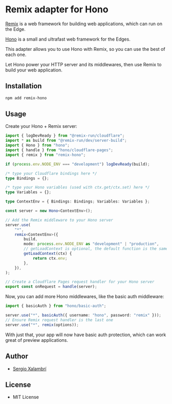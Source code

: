 # Remix adapter for Hono

[Remix](https://remix.run) is a web framework for building web applications,
which can run on the Edge.

[Hono](https://hono.dev) is a small and ultrafast web framework for the Edges.

This adapter allows you to use Hono with Remix, so you can use the best of each
one.

Let Hono power your HTTP server and its middlewares, then use Remix to build
your web application.

## Installation

```sh
npm add remix-hono
```

## Usage

Create your Hono + Remix server:

```ts
import { logDevReady } from "@remix-run/cloudflare";
import * as build from "@remix-run/dev/server-build";
import { Hono } from "hono";
import { handle } from "hono/cloudflare-pages";
import { remix } from "remix-hono";

if (process.env.NODE_ENV === "development") logDevReady(build);

/* type your Cloudflare bindings here */
type Bindings = {};

/* type your Hono variables (used with ctx.get/ctx.set) here */
type Variables = {};

type ContextEnv = { Bindings: Bindings; Variables: Variables };

const server = new Hono<ContextEnv>();

// Add the Remix middleware to your Hono server
server.use(
	"*",
	remix<ContextEnv>({
		build,
		mode: process.env.NODE_ENV as "development" | "production",
		// getLoadContext is optional, the default function is the same as here
		getLoadContext(ctx) {
			return ctx.env;
		},
	}),
);

// Create a Cloudflare Pages request handler for your Hono server
export const onRequest = handle(server);
```

Now, you can add more Hono middlewares, like the basic auth middleware:

```ts
import { basicAuth } from "hono/basic-auth";

server.use("*", basicAuth({ username: "hono", password: "remix" }));
// Ensure Remix request handler is the last one
server.use("*", remix(options));
```

With just that, your app will now have basic auth protection, which can work
great of preview applications.

## Author

- [Sergio Xalambrí](https://sergiodxa.com)

## License

- MIT License
